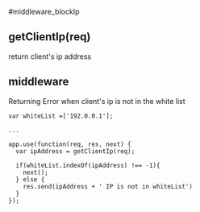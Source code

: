#middleware_blockIp

## getClientIp(req)
return client's ip address

## middleware 
Returning Error when client's ip is not in the white list

```
var whiteList =['192.0.0.1'];

...

app.use(function(req, res, next) {
  var ipAddress = getClientIp(req);

  if(whiteList.indexOf(ipAddress) !== -1){
    next();
  } else {
    res.send(ipAddress + ' IP is not in whiteList')
  }
});
```